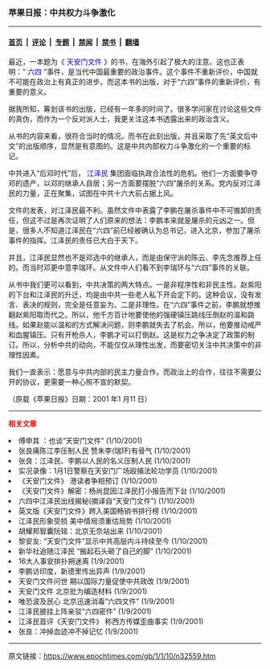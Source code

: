 ### 苹果日报：中共权力斗争激化

---

#### [首页](../../../..?n32559) &nbsp;|&nbsp; [评论](../../../../../epoch-comment?n32559) &nbsp;|&nbsp; [专题](../../../../../epoch-special?n32559) &nbsp;|&nbsp; [禁闻](../../../../../epoch-news?n32559) &nbsp;|&nbsp; [禁书](../../../../../books?n32559) &nbsp;|&nbsp; [翻墙](https://github.com/gfw-breaker/nogfw/blob/master/README.md?n32559)


<div class="post_content" id="artbody" itemprop="articleBody">
 <!-- article content begin -->
 <p>
  最近，一本题为《
  <ok href="https://www.epochtimes.com/news/epochnews/news/Focus.asp?Focus_ID=1102">
   <font color="blue">
    天安门文件
   </font>
  </ok>
  》的书，在海外引起了极大的注意。这也正表明：“
  <ok href="https://www.epochtimes.com/news/epochnews/news/Focus.asp?Focus_ID=1102">
   <font color="blue">
    六四
   </font>
  </ok>
  ”事件，是当代中国最重要的政治事件。这个事件不重新评价，中国就不可能在政治上有真正的进步。而这本书的出版，对于“六四”事件的重新评价，有重要的意义。
 </p>
 <p>
  据我所知，筹划该书的出版，已经有一年多的时间了。很多学问家在讨论这些文件的真伪，而作为一个反对派人士，我更关注这本书透露出来的政治含义。
 </p>
 <p>
  从书的内容来看，很符合当时的情况。而书在此刻出版，并且采取了先“英文后中文”的出版顺序，显然是有意图的。这是中共内部权力斗争激化的一个重要的标记。
 </p>
 <p>
  中共进入“后邓时代”后，
  <ok href="http://www1.epochtimes.com/news/epochnews/news/Focus.asp?Focus_ID=801">
   <font color="blue">
    江泽民
   </font>
  </ok>
  集团面临执政合法性的危机。他们一方面要争夺邓的遗产，以邓的继承人自居；另一方面要摆脱“六四”屠杀的关系。党内反对江泽民的力量，正在聚集，试图在中共十六大前占据上风。
 </p>
 <p>
  文件的发表，对江泽民最不利。虽然文件中表露了李鹏在屠杀事件中不可推卸的责任，但这不过是再次证明了人们原来的想法：李鹏本来就是屠杀的元凶之一。但是，很多人不知道江泽民在“六四”前已经被确认为总书记，进入北京，参加了屠杀事件的指挥。江泽民的责任已大白于天下。
 </p>
 <p>
  并且，江泽民显然也不是邓选中的继承人，而是由保守派的陈云、李先念推荐上任的。而当时邓更中意李瑞环。从文件中人们看不到李瑞环与“六四”事件的关联。
 </p>
 <p>
  从书中我们更可以看到，中共决策的两大特点。一是非程序性和非民主性。赵紫阳的下台和江泽民的升迁，均是由中共一些老人私下开会定下的。这种会议，没有发言、表决的规则，完全是任意妄为。二是非理性。在“六四”事件之前，李鹏就想推翻赵紫阳取而代之。所以，他千方百计地要使他的强硬镇压路线压倒赵的温和路线。如果赵能以温和的方式解决问题，则李鹏就失去了机会。所以，他要推动戒严和血腥镇压。只有开枪杀人，李鹏才可以打倒赵。这是权力之争决定了政策的制订。所以，分析中共的动向，不能仅仅从理性出发，而要密切关注中共决策中的非理性因素。
 </p>
 <p>
  我们一直表示：愿意与中共内部的民主力量合作。而政治上的合作，往往不需要公开的协议，更需要一种心照不宣的默契。
 </p>
 <p>
  （原载《苹果日报》日期：2001 年1 月11 日）
 </p>
 <hr/>
 <p>
  <b>
   <font color="red">
    相关文章
   </font>
  </b>
  <br/>
 </p>
 <li>
  <ok href="http://epochtimes.com/news/epochnews/newscontent.asp?ID=32547" target="_blank">
   傅申其 ：也谈“天安门文件”
  </ok>
  (1/10/2001)
  <li>
   <ok href="http://epochtimes.com/news/epochnews/newscontent.asp?ID=32553" target="_blank">
    张良痛陈江李压制人民 赞朱李(瑞环)有骨气
   </ok>
   (1/10/2001)
   <li>
    <ok href="http://epochtimes.com/news/epochnews/newscontent.asp?ID=32533" target="_blank">
     张良：江泽民、李鹏以人民的名义压制人民
    </ok>
    (1/10/2001)
    <li>
     <ok href="http://epochtimes.com/news/epochnews/newscontent.asp?ID=32506" target="_blank">
      实况录像：1月1日警察在天安门广场殴捕法轮功学员
     </ok>
     (1/10/2001)
     <li>
      <ok href="http://epochtimes.com/news/epochnews/newscontent.asp?ID=32433" target="_blank">
       《天安门文件》 港读者争相预订
      </ok>
      (1/10/2001)
      <li>
       <ok href="http://epochtimes.com/news/epochnews/newscontent.asp?ID=32427" target="_blank">
        《天安门文件》解密：杨尚昆因江泽民打小报告而下台
       </ok>
       (1/10/2001)
       <li>
        <ok href="http://epochtimes.com/news/epochnews/newscontent.asp?ID=32421" target="_blank">
         六四中江泽民出线揭秘(摘译自“天安门文件”)
        </ok>
        (1/10/2001)
        <li>
         <ok href="http://epochtimes.com/news/epochnews/newscontent.asp?ID=32376" target="_blank">
          英文版《天安门文件》跨入美国畅销书排行榜
         </ok>
         (1/10/2001)
         <li>
          <ok href="http://epochtimes.com/news/epochnews/newscontent.asp?ID=32271" target="_blank">
           江泽民形象受损 美中情局须重估局势
          </ok>
          (1/10/2001)
          <li>
           <ok href="http://epochtimes.com/news/epochnews/newscontent.asp?ID=32255" target="_blank">
            胡耀邦智囊阮铭：北京无奈站出来
           </ok>
           (1/10/2001)
           <li>
            <ok href="http://epochtimes.com/news/epochnews/newscontent.asp?ID=32242" target="_blank">
             黎安友: “天安门文件”显示中共高层内斗持续至今
            </ok>
            (1/10/2001)
            <li>
             <ok href="http://epochtimes.com/news/epochnews/newscontent.asp?ID=32168" target="_blank">
              新华社追随江泽民 “搬起石头砸了自己的脚”
             </ok>
             (1/10/2001)
             <li>
              <ok href="http://epochtimes.com/news/epochnews/newscontent.asp?ID=32036" target="_blank">
               16大人事安排扑朔迷离
              </ok>
              (1/9/2001)
              <li>
               <ok href="http://epochtimes.com/news/epochnews/newscontent.asp?ID=32027" target="_blank">
                李鹏访印度，新德里传出异声
               </ok>
               (1/9/2001)
               <li>
                <ok href="http://epochtimes.com/news/epochnews/newscontent.asp?ID=32017" target="_blank">
                 天安门文件问世 期以国际力量促使中共政改
                </ok>
                (1/9/2001)
                <li>
                 <ok href="http://epochtimes.com/news/epochnews/newscontent.asp?ID=32016" target="_blank">
                  天安门文件 北京批为编造材料
                 </ok>
                 (1/9/2001)
                 <li>
                  <ok href="http://epochtimes.com/news/epochnews/newscontent.asp?ID=32015" target="_blank">
                   唯恐波及民心 北京迅速消毒“六四文件”
                  </ok>
                  (1/9/2001)
                  <li>
                   <ok href="http://epochtimes.com/news/epochnews/newscontent.asp?ID=32013" target="_blank">
                    江泽民披挂上阵亲驳“六四密件”
                   </ok>
                   (1/9/2001)
                   <li>
                    <ok href="http://epochtimes.com/news/epochnews/newscontent.asp?ID=31982" target="_blank">
                     江泽民首评《天安门文件》 称西方传媒歪曲事实
                    </ok>
                    (1/9/2001)
                    <li>
                     <ok href="http://epochtimes.com/news/epochnews/newscontent.asp?ID=31973" target="_blank">
                      张良：冲掉血迹冲不掉记忆
                     </ok>
                     (1/9/2001)
                     <br/>
                     <!-- article content end -->
                     <div id="below_article_ad">
                     </div>
                    </li>
                   </li>
                  </li>
                 </li>
                </li>
               </li>
              </li>
             </li>
            </li>
           </li>
          </li>
         </li>
        </li>
       </li>
      </li>
     </li>
    </li>
   </li>
  </li>
 </li>
</div>


---

原文链接：https://www.epochtimes.com/gb/1/1/10/n32559.htm